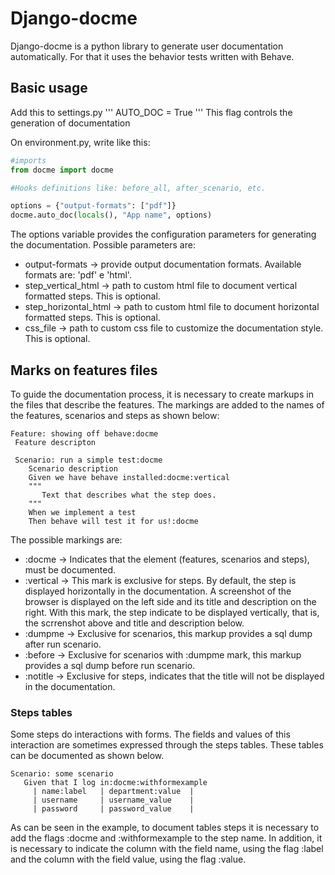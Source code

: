 # Django-docme

Django-docme is a python library to generate user documentation automatically. For that it uses the behavior tests written with Behave.

## Basic usage
Add this to settings.py
'''
   AUTO_DOC = True
'''
This flag controls the generation of documentation

On environment.py, write like this:
```python
#imports
from docme import docme

#Hooks definitions like: before_all, after_scenario, etc.

options = {"output-formats": ["pdf"]}
docme.auto_doc(locals(), "App name", options)
```

The options variable provides the configuration parameters for generating the documentation. Possible parameters are:

* output-formats -> provide output documentation formats. Available formats are: 'pdf' e  'html'.
* step_vertical_html -> path to custom html file to document vertical formatted steps. This is optional.
* step_horizontal_html -> path to custom html file to document horizontal formatted steps. This is optional.
* css_file -> path to custom css file to customize the documentation style. This is optional.

## Marks on features files
 To guide the documentation process, it is necessary to create markups in the files that describe the features.
 The markings are added to the names of the features, scenarios and steps as shown below:
 ```
 Feature: showing off behave:docme
  Feature descripton

  Scenario: run a simple test:docme
     Scenario description
     Given we have behave installed:docme:vertical
     """
        Text that describes what the step does.
     """
     When we implement a test
     Then behave will test it for us!:docme
 ```
 The possible markings are:
 * :docme -> Indicates that the element (features, scenarios and steps), must be documented.
 * :vertical -> This mark is exclusive for steps. By default, the step is displayed horizontally in the documentation. A screenshot of the browser is displayed on the left side and its title and description on the right. With this mark, the step indicate to be displayed vertically, that is, the scrrenshot above and title and description below.
 * :dumpme -> Exclusive for scenarios, this markup provides a sql dump after run scenario.
 * :before ->  Exclusive for scenarios with :dumpme mark, this markup provides a sql dump before run scenario.
 * :notitle -> Exclusive for steps, indicates that the title will not be displayed in the documentation.
 ### Steps tables
Some steps do interactions with forms. The fields and values of this interaction are
sometimes expressed through the steps tables. These tables can be documented as shown below.

```
Scenario: some scenario
   Given that I log in:docme:withformexample
     | name:label   | department:value  |
     | username     | username_value    |
     | password     | password_value    |
```
As can be seen in the example, to document tables steps it is necessary to add the flags
:docme and :withformexample to the step name. In addition, it is necessary to indicate the
column with the field name, using the flag :label and the column with the field value,
using the flag :value.

